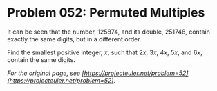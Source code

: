 # Problem 052: Permuted Multiples

It can be seen that the number, $125874$, and its double, $251748$, contain exactly the same digits, but in a different order.

Find the smallest positive integer, $x$, such that $2x$, $3x$, $4x$, $5x$, and $6x$, contain the same digits.

*For the original page, see [https://projecteuler.net/problem=52](https://projecteuler.net/problem=52).*
